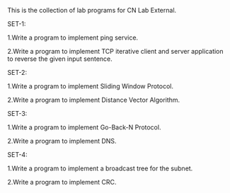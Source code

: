 This is the collection of lab programs for CN Lab External.

SET-1:

1.Write a program to implement ping service.

2.Write a program to implement TCP iterative client and server application to reverse the given input sentence.

SET-2:

1.Write a program to implement Sliding Window Protocol.

2.Write a program to implement Distance Vector Algorithm.

SET-3:

1.Write a program to implement Go-Back-N Protocol.

2.Write a program to implement DNS.

SET-4:

1.Write a program to implement a broadcast tree for the subnet.

2.Write a program to implement CRC.
